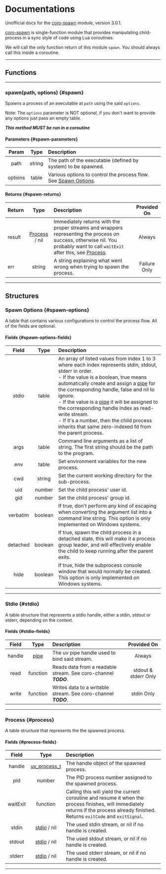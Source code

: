 # Documentations

Unofficial docs for the [coro-spawn](https://github.com/luvit/lit/blob/master/deps/coro-spawn.lua) module, version 3.0.1.

[coro-spawn](https://github.com/luvit/lit/blob/master/deps/coro-spawn.lua) is single-function module that provides manipulating child-process in a sync style of code using Lua coroutines.

We will call the only function return of this module `spawn`. You should always call this inside a coroutine.

----

## Functions

----

### spawn(path, options) {#spawn}

Spawns a process of an executable at `path` using the said `options`.

Note: The `options` parameter is NOT optional, if you don't want to provide any options just pass an empty table.

***This method MUST be run in a coroutine***

#### Parameters {#spawn-parameters}

| Param | Type   | Description |
|:-----:|:------:|:------------|
| path  | string | The path of the executable (defined by system) to be spawned. |
| options | table| Various options to control the process flow. See [Spawn Options](#spawn-options). |

#### Returns {#spawn-returns}

| Return | Type   | Description | Provided On |
|:-------|:------:|:------------|:-----------:|
| result | [Process](#process) / nil | Immediately returns with the proper streams and wrappers representing the process on success, otherwise nil. You probably want to call `waitExit` after this, see [Process](#process-fields). | Always |
| err    | string | A string explaining what went wrong when trying to spawn the process. | Failure Only |

----

## Structures

### Spawn Options {#spawn-options}

A table that contains various configurations to control the process flow. All of the fields are optional.

#### Fields {#spawn-options-fields}

| Field | Type   | Description |
|:-----:|:------:|:------------|
| stdio | table  | An array of listed values from index 1 to 3 where each index represents stdin, stdout, stderr in order.<br>- If the value is a boolean, true means automatically create and assign a [pipe](https://github.com/luvit/luv/blob/master/docs.md#uv_pipe_t--pipe-handle) for the corresponding handle, false and nil to ignore.<br>- If the value is a [pipe](https://github.com/luvit/luv/blob/master/docs.md#uv_pipe_t--pipe-handle) it will be assigned to the corresponding handle index as read-write stream.<br>- If it's a number, then the child process inherits that same zero-indexed fd from the parent process. |
| args | table  | Command line arguments as a list of string. The first string should be the path to the program. | 
| env  | table  | Set environment variables for the new process. |
| cwd  | string | Set the current working directory for the sub-process. |
| uid  | number | Set the child process' user id. |
| gid  | number | Set the child process' group id. |
| verbatim | boolean | If true, don't perform any kind of escaping when converting the argument list into a command line string. This option is only implemented on Windows systems. |
| detached | boolean | If true, spawn the child process in a detached state, this will make it a process group leader, and will effectively enable the child to keep running after the parent exits. |
| hide | boolean | If true, hide the subprocess console window that would normally be created. This option is only implemented on Windows systems. |

----

### Stdio {#stdio}

A table structure that represents a stdio handle, either a stdin, stdout or stderr, depending on the context.

#### Fields {#stdio-fields}

| Field | Type   | Description | Provided On |
|:-----:|:------:|:------------|:-----------:|
| handle| [pipe](https://github.com/luvit/luv/blob/master/docs.md#uv_pipe_t--pipe-handle) | The uv pipe handle used to bind said stream. | Always |
| read  | function | Reads data from a readable stream. See coro-channel ***TODO***. | stdout & stderr Only |
| write | function | Writes data to a writable stream. See coro-channel ***TODO***. | stdin Only |

----

### Process {#process}

A table structure that represents the the spawned process.

#### Fields {#process-fields}

| Field | Type   | Description |
|:-----:|:------:|:------------|
| handle| [uv_process_t](https://github.com/luvit/luv/blob/master/docs.md#uv_process_t--process-handle) | The handle object of the spawned process. |
| pid   | number | The PID process number assigned to the spawned process. |
| waitExit | function | Calling this will yield the current coroutine and resume it when the process finishes, will immediately returns if the process already finished. Returns `exitCode` and `exitSignal`. |
| stdin | [stdio](#stdio) / nil | The used stdin stream, or nil if no handle is created. |
| stdout| [stdio](#stdio) / nil | The used stdout stream, or nil if no handle is created. |
| stderr| [stdio](#stdio) / nil | The used stderr stream, or nil if no handle is created. |

----
